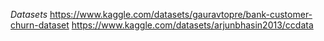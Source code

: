 *Datasets*
https://www.kaggle.com/datasets/gauravtopre/bank-customer-churn-dataset
https://www.kaggle.com/datasets/arjunbhasin2013/ccdata

